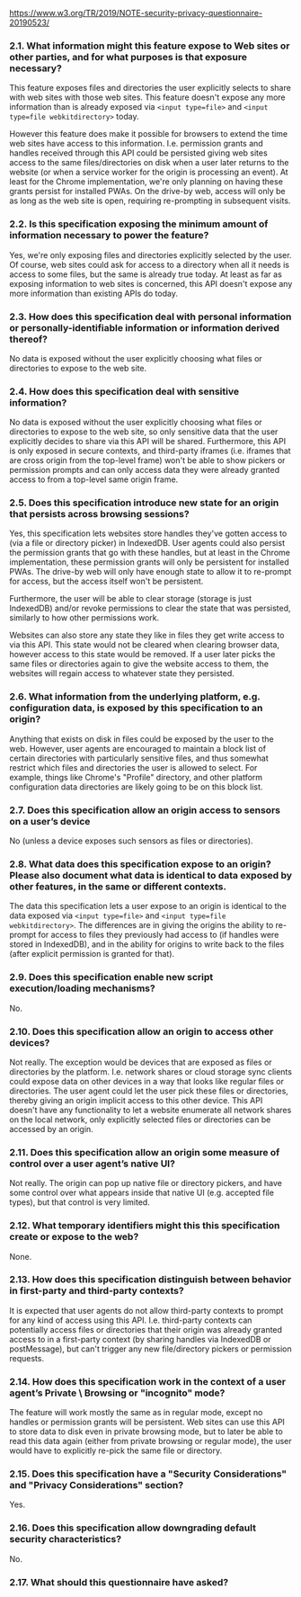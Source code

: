 https://www.w3.org/TR/2019/NOTE-security-privacy-questionnaire-20190523/

### 2.1. What information might this feature expose to Web sites or other parties, and for what purposes is that exposure necessary?

This feature exposes files and directories the user explicitly selects to share with web sites with those web sites. This feature doesn't expose any more information than is already exposed via `<input type=file>` and `<input type=file webkitdirectory>` today.

However this feature does make it possible for browsers to extend the time web sites have access to this information. I.e. permission grants and handles received through this API could be persisted giving web sites access to the same files/directories on disk when a user later returns to the website (or when a service worker for the origin is processing an event). At least for the Chrome implementation, we're only planning on having these grants persist for installed PWAs. On the drive-by web, access will only be as long as the web site is open, requiring re-prompting in subsequent visits.

### 2.2. Is this specification exposing the minimum amount of information necessary to power the feature?

Yes, we're only exposing files and directories explicitly selected by the user. Of course, web sites could ask for access to a directory when all it needs is access to some files, but the same is already true today. At least as far as exposing information to web sites is concerned, this API doesn't expose any more information than existing APIs do today.

### 2.3. How does this specification deal with personal information or personally-identifiable information or information derived thereof?

No data is exposed without the user explicitly choosing what files or directories to expose to the web site.

### 2.4. How does this specification deal with sensitive information?

No data is exposed without the user explicitly choosing what files or directories to expose to the web site, so only sensitive data that the user explicitly decides to share via this API will be shared. Furthermore, this API is only exposed in secure contexts, and third-party iframes (i.e. iframes that are cross origin from the top-level frame) won't be able to show pickers or permission prompts and can only access data they were already granted access to from a top-level same origin frame.

### 2.5. Does this specification introduce new state for an origin that persists across browsing sessions?

Yes, this specification lets websites store handles they've gotten access to (via a file or directory picker) in IndexedDB. User agents could also persist the permission grants that go with these handles, but at least in the Chrome implementation, these permission grants will only be persistent for installed PWAs. The drive-by web will only have enough state to allow it to re-prompt for access, but the access itself won't be persistent.

Furthermore, the user will be able to clear storage (storage is just IndexedDB) and/or revoke permissions to clear the state that was persisted, similarly to how other permissions work.

Websites can also store any state they like in files they get write access to via this API. This state would not be cleared when clearing browser data, however access to this state would be removed. If a user later picks the same files or directories again to give the website access to them, the websites will regain access to whatever state they persisted.

### 2.6. What information from the underlying platform, e.g. configuration data, is exposed by this specification to an origin?

Anything that exists on disk in files could be exposed by the user to the web. However, user agents are encouraged to maintain a block list of certain directories with particularly sensitive files, and thus somewhat restrict which files and directories the user is allowed to select. For example, things like Chrome's "Profile" directory, and other platform configuration data directories are likely going to be on this block list.

### 2.7. Does this specification allow an origin access to sensors on a user’s device

No (unless a device exposes such sensors as files or directories).

### 2.8. What data does this specification expose to an origin? Please also document what data is identical to data exposed by other features, in the same or different contexts.

The data this specification lets a user expose to an origin is identical to the data exposed via `<input type=file>` and `<input type=file webkitdirectory>`. The differences are in giving the origins the ability to re-prompt for access to files they previously had access to (if handles were stored in IndexedDB), and in the ability for origins to write back to the files (after explicit permission is granted for that).

### 2.9. Does this specification enable new script execution/loading mechanisms?

No.

### 2.10. Does this specification allow an origin to access other devices?

Not really. The exception would be devices that are exposed as files or directories by the platform. I.e. network shares or cloud storage sync clients could expose data on other devices in a way that looks like regular files or directories. The user agent could let the user pick these files or directories, thereby giving an origin implicit access to this other device. This API doesn't have any functionality to let a website enumerate all network shares on the local network, only explicitly selected files or directories can be accessed by an origin.

### 2.11. Does this specification allow an origin some measure of control over a user agent’s native UI?

Not really. The origin can pop up native file or directory pickers, and have some control over what appears inside that native UI (e.g. accepted file types), but that control is very limited.

### 2.12. What temporary identifiers might this this specification create or expose to the web?

None.

### 2.13. How does this specification distinguish between behavior in first-party and third-party contexts?

It is expected that user agents do not allow third-party contexts to prompt for any kind of access using this API. I.e. third-party contexts can potentially access files or directories that their origin was already granted access to in a first-party context (by sharing handles via IndexedDB or postMessage), but can't trigger any new file/directory pickers or permission requests.

### 2.14. How does this specification work in the context of a user agent’s Private \ Browsing or "incognito" mode?

The feature will work mostly the same as in regular mode, except no handles or permission grants will be persistent. Web sites can use this API to store data to disk even in private browsing mode, but to later be able to read this data again (either from private browsing or regular mode), the user would have to explicitly re-pick the same file or directory.

### 2.15. Does this specification have a "Security Considerations" and "Privacy Considerations" section?

Yes.

### 2.16. Does this specification allow downgrading default security characteristics?

No.

### 2.17. What should this questionnaire have asked?
